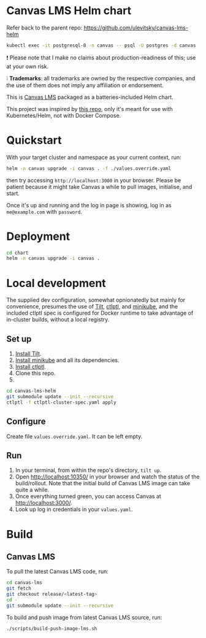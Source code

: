 # Canvas LMS Helm chart

Refer back to the parent repo: https://github.com/ulevitsky/canvas-lms-helm

```sh
kubectl exec -it postgresql-0 -n canvas -- psql -U postgres -d canvas 
```


❗ Please note that I make no claims about production-readiness of this; use at your own risk.

❕ **Trademarks**: all trademarks are owned by the respective companies, and the use of them does not imply any affiliation or endorsement.

This is [Canvas LMS](https://github.com/instructure/canvas-lms) packaged as a batteries-included Helm chart.

This project was inspired by [this repo](https://github.com/instructure/canvas-self-hosted), only it's meant for use with Kubernetes/Helm, not with Docker Compose.

# Quickstart

With your target cluster and namespace as your current context, run:

```bash
helm -n canvas upgrade -i canvas . -f ./values.override.yaml
```

then try accessing `http://localhost:3000` in your browser. Please be patient because it might take Canvas a while to pull images, initialise, and start.

Once it's up and running and the log in page is showing, log in as `me@example.com` with `password`.

# Deployment

```bash
cd chart
helm -n canvas upgrade -i canvas . 
```

# Local development

The supplied dev configuration, somewhat opnionatedly but mainly for convenience, presumes the use of [Tilt](https://tilt.dev), [ctlptl](https://github.com/tilt-dev/ctlptl), and [minikube](https://minikube.sigs.k8s.io/), and the included ctlptl spec is configured for Docker runtime to take advantage of in-cluster builds, without a local registry.

## Set up

1. [Install Tilt](https://docs.tilt.dev/).
2. [Install minikube](https://minikube.sigs.k8s.io/docs/) and all its dependencies.
3. [Install ctlptl](https://github.com/tilt-dev/ctlptl).
4. Clone this repo.
5.

```bash
cd canvas-lms-helm
git submodule update --init --recursive
ctlptl -f ctlptl-cluster-spec.yaml apply
```

## Configure

Create file `values.override.yaml`. It can be left empty.

## Run

1. In your terminal, from within the repo's directory, `tilt up`.
2. Open [http://localhost:10350/](http://localhost:10350/) in your browser and watch the status of the build/rollout. Note that the initial build of Canvas LMS image can take quite a while.
3. Once everything turned green, you can access Canvas at [http://localhost:3000/](http://localhost:3000/).
4. Look up log in credentials in your `values.yaml`.

# Build

## Canvas LMS
To pull the latest Canvas LMS code, run:

```bash
cd canvas-lms
git fetch
git checkout release/<latest-tag>
cd -
git submodule update --init --recursive
```

To build and push image from latest Canvas LMS source, run:

```bash
./scripts/build-push-image-lms.sh
```
